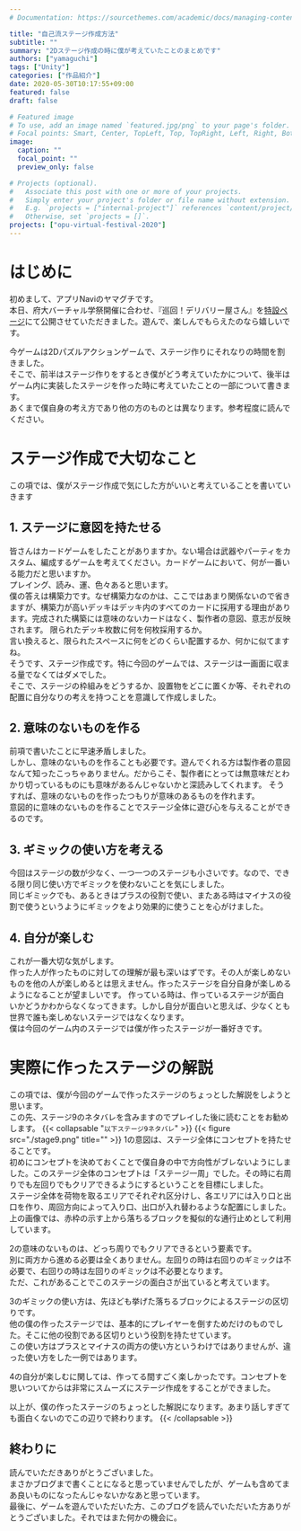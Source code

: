 ```yaml
---
# Documentation: https://sourcethemes.com/academic/docs/managing-content/

title: "自己流ステージ作成方法"
subtitle: ""
summary: "2Dステージ作成の時に僕が考えていたことのまとめです"
authors: ["yamaguchi"]
tags: ["Unity"]
categories: ["作品紹介"]
date: 2020-05-30T10:17:55+09:00
featured: false
draft: false

# Featured image
# To use, add an image named `featured.jpg/png` to your page's folder.
# Focal points: Smart, Center, TopLeft, Top, TopRight, Left, Right, BottomLeft, Bottom, BottomRight.
image:
  caption: ""
  focal_point: ""
  preview_only: false

# Projects (optional).
#   Associate this post with one or more of your projects.
#   Simply enter your project's folder or file name without extension.
#   E.g. `projects = ["internal-project"]` references `content/project/deep-learning/index.md`.
#   Otherwise, set `projects = []`.
projects: ["opu-virtual-festival-2020"]
---
```

# はじめに  

初めまして、アプリNaviのヤマグチです。  
本日、府大バーチャル学祭開催に合わせ、『巡回！デリバリー屋さん』を[特設ページ](http://appnavi.html.xdomain.jp/index.html)にて公開させていただきました。遊んで、楽しんでもらえたのなら嬉しいです。  

今ゲームは2Dパズルアクションゲームで、ステージ作りにそれなりの時間を割きました。  
そこで、前半はステージ作りをするとき僕がどう考えていたかについて、後半はゲーム内に実装したステージを作った時に考えていたことの一部について書きます。  
あくまで僕自身の考え方であり他の方のものとは異なります。参考程度に読んでください。

# ステージ作成で大切なこと  

この項では、僕がステージ作成で気にした方がいいと考えていることを書いていきます

## 1. ステージに意図を持たせる  

皆さんはカードゲームをしたことがありますか。ない場合は武器やパーティをカスタム、編成するゲームを考えてください。カードゲームにおいて、何が一番いる能力だと思いますか。  
プレイング、読み、運、色々あると思います。  
僕の答えは構築力です。なぜ構築力なのかは、ここではあまり関係ないので省きますが、構築力が高いデッキはデッキ内のすべてのカードに採用する理由があります。完成された構築には意味のないカードはなく、製作者の意図、意志が反映されます。  限られたデッキ枚数に何を何枚採用するか。  
言い換えると、限られたスペースに何をどのくらい配置するか、何かに似てますね。  
そうです、ステージ作成です。特に今回のゲームでは、ステージは一画面に収まる量でなくてはダメでした。  
そこで、ステージの枠組みをどうするか、設置物をどこに置くか等、それぞれの配置に自分なりの考えを持つことを意識して作成しました。

## 2. 意味のないものを作る  

前項で書いたことに早速矛盾しました。  
しかし、意味のないものを作ることも必要です。遊んでくれる方は製作者の意図なんて知ったこっちゃありません。だからこそ、製作者にとっては無意味だとわかり切っているものにも意味があるんじゃないかと深読みしてくれます。  そうすれば、意味のないものを作ったつもりが意味のあるものを作れます。  
意図的に意味のないものを作ることでステージ全体に遊び心を与えることができるのです。

## 3. ギミックの使い方を考える  

今回はステージの数が少なく、一つ一つのステージも小さいです。なので、できる限り同じ使い方でギミックを使わないことを気にしました。  
同じギミックでも、あるときはプラスの役割で使い、またある時はマイナスの役割で使うというようにギミックをより効果的に使うことを心がけました。

## 4. 自分が楽しむ  

これが一番大切な気がします。  
作った人が作ったものに対しての理解が最も深いはずです。その人が楽しめないものを他の人が楽しめるとは思えません。作ったステージを自分自身が楽しめるようになることが望ましいです。  作っている時は、作っているステージが面白いかどうかわからなくなってきます。しかし自分が面白いと思えば、少なくとも世界で誰も楽しめないステージではなくなります。  
僕は今回のゲーム内のステージでは僕が作ったステージが一番好きです。

# 実際に作ったステージの解説  

この項では、僕が今回のゲームで作ったステージのちょっとした解説をしようと思います。  
この先、ステージ9のネタバレを含みますのでプレイした後に読むことをお勧めします。
{{< collapsable "`以下ステージ9ネタバレ`" >}}
{{< figure src="./stage9.png" title="" >}}
1の意図は、ステージ全体にコンセプトを持たせることです。  
初めにコンセプトを決めておくことで僕自身の中で方向性がブレないようにしました。このステージ全体のコンセプトは「ステージ一周」でした。その時に右周りでも左回りでもクリアできるようにするということを目標にしました。  
ステージ全体を荷物を取るエリアでそれぞれ区分けし、各エリアには入り口と出口を作り、周回方向によって入り口、出口が入れ替わるような配置にしました。  
上の画像では、赤枠の示す上から落ちるブロックを擬似的な通行止めとして利用しています。  

2の意味のないものは、どっち周りでもクリアできるという要素です。  
別に両方から進める必要は全くありません。左回りの時は右回りのギミックは不必要で、右回りの時は左回りのギミックは不必要となります。  
ただ、これがあることでこのステージの面白さが出ていると考えています。  

3のギミックの使い方は、先ほども挙げた落ちるブロックによるステージの区切りです。  
他の僕の作ったステージでは、基本的にプレイヤーを倒すためだけのものでした。そこに他の役割である区切りという役割を持たせています。  
この使い方はプラスとマイナスの両方の使い方というわけではありませんが、違った使い方をした一例ではあります。  

4の自分が楽しむに関しては、作ってる間すごく楽しかったです。コンセプトを思いついてからは非常にスムーズにステージ作成をすることができました。  

以上が、僕の作ったステージのちょっとした解説になります。あまり話しすぎても面白くないのでこの辺りで終わります。
{{< /collapsable >}}

## 終わりに  

読んでいただきありがとうございました。  
まさかブログまで書くことになると思っていませんでしたが、ゲームも含めてまあ良いものになったんじゃないかなあと思っています。  
最後に、ゲームを遊んでいただいた方、このブログを読んでいただいた方ありがとうございました。それではまた何かの機会に。
